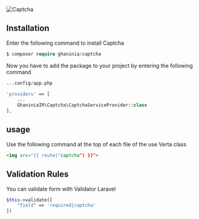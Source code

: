 ![Captcha](https://ghaninia.ir/filemanager/uploads/photos/1/download.png)

Installation
------------

Enter the following command to install Captcha
```php
$ composer require ghaninia/captcha
```
Now you have to add the package to your project by entering the following command
```php
...config/app.php

'providers' => [
    ...
    GhaniniaIR\Captcha\CaptchaServiceProvider::class 
],
```

usage 
-----
<p>Use the following command at the top of each file of the use Verta class
</p>

```html
<img src="{{ route("captcha") }}">
```

Validation Rules
-----

<p>
You can validate form with Validator Laravel
</p>

```php
$this->validate([
    "field" => 'required|captcha'
])
```

